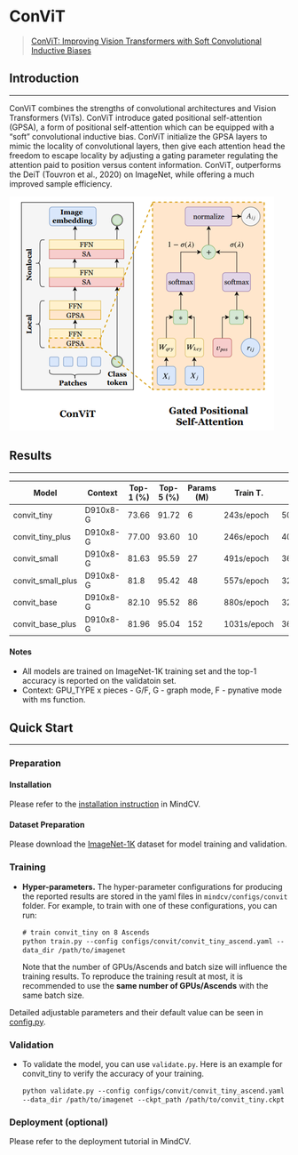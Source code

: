 # ConViT
> [ConViT: Improving Vision Transformers with Soft Convolutional Inductive Biases](https://arxiv.org/pdf/2103.10697.pdf)

## Introduction
***

ConViT combines the strengths of convolutional architectures and Vision Transformers (ViTs). ConViT introduce gated positional self-attention (GPSA), a form of positional self-attention which can be equipped with a “soft” convolutional inductive bias. ConViT initialize the GPSA layers to mimic the locality of convolutional layers, then give each attention head the freedom to escape locality by adjusting a gating parameter regulating the attention paid to position versus content information. ConViT, outperforms the DeiT (Touvron et al., 2020) on ImageNet, while offering a much improved sample efficiency.

![ConViT](convit.png)

## Results
***

| Model            | Context   |  Top-1 (%)  | Top-5 (%)  |  Params (M)    | Train T. | Infer T. |  Download | Config | Log |
|------------------|-----------|-------------|------------|----------------|----------|----------|-----------|--------|-----|
| convit_tiny      | D910x8-G  | 73.66       | 91.72      | 6              | 243s/epoch | 50.7ms/step | [model](https://download.mindspore.cn/toolkits/mindcv/convit/convit_tiny.ckpt) | [cfg](configs/convit/convit_tiny_ascend.yaml) | [log]() |
| convit_tiny_plus | D910x8-G  | 77.00       | 93.60      | 10             | 246s/epoch | 40.9ms/step | [model](https://download.mindspore.cn/toolkits/mindcv/convit/convit_tiny_plus.ckpt) | [cfg](configs/convit/convit_tiny_plus_ascend.yaml) | [log]() |
| convit_small     | D910x8-G  | 81.63       | 95.59      | 27             | 491s/epoch | 36.4ms/step | [model](https://download.mindspore.cn/toolkits/mindcv/convit/convit_small.ckpt) | [cfg](configs/convit/convit_small.yaml) | [log]() |
| convit_small_plus| D910x8-G  | 81.8        | 95.42      | 48             | 557s/epoch | 32.7ms/step | [model](https://download.mindspore.cn/toolkits/mindcv/convit/convit_small_plus.ckpt) | [cfg](configs/convit/convit_small_plus_ascend.yaml) | [log]() |
| convit_base      | D910x8-G  | 82.10       | 95.52      | 86             | 880s/epoch | 32.8ms/step | [model](https://download.mindspore.cn/toolkits/mindcv/convit/convit_base.ckpt) | [cfg](configs/convit/convit_base_ascend.yaml) | [log]() |
| convit_base_plus | D910x8-G  | 81.96       | 95.04      | 152            | 1031s/epoch | 36.6ms/step | [model](https://download.mindspore.cn/toolkits/mindcv/convit/convit_base_plus.ckpt) | [cfg](configs/convit/convit_base_plus_ascend.yaml) | [log]() |

#### Notes

- All models are trained on ImageNet-1K training set and the top-1 accuracy is reported on the validatoin set.
- Context: GPU_TYPE x pieces - G/F, G - graph mode, F - pynative mode with ms function.  

## Quick Start
***
### Preparation

#### Installation
Please refer to the [installation instruction](https://github.com/mindspore-ecosystem/mindcv#installation) in MindCV.

#### Dataset Preparation
Please download the [ImageNet-1K](https://www.image-net.org/download.php) dataset for model training and validation.

### Training

- **Hyper-parameters.** The hyper-parameter configurations for producing the reported results are stored in the yaml files in `mindcv/configs/convit` folder. For example, to train with one of these configurations, you can run:

  ```shell
  # train convit_tiny on 8 Ascends
  python train.py --config configs/convit/convit_tiny_ascend.yaml --data_dir /path/to/imagenet
  ```

  Note that the number of GPUs/Ascends and batch size will influence the training results. To reproduce the training result at most, it is recommended to use the **same number of GPUs/Ascends** with the same batch size.

Detailed adjustable parameters and their default value can be seen in [config.py](../../config.py).

### Validation

- To validate the model, you can use `validate.py`. Here is an example for convit_tiny to verify the accuracy of your training.

  ```shell
  python validate.py --config configs/convit/convit_tiny_ascend.yaml --data_dir /path/to/imagenet --ckpt_path /path/to/convit_tiny.ckpt
  ```

### Deployment (optional)

Please refer to the deployment tutorial in MindCV.
